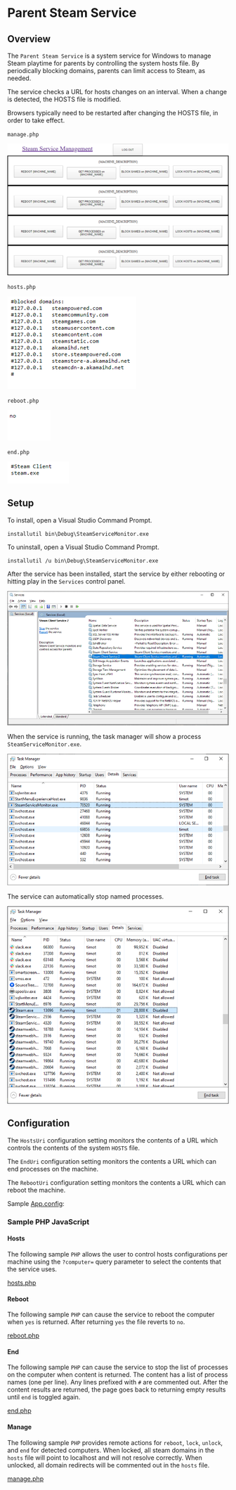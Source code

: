 # Parent Steam Service

## Overview

The `Parent Steam Service` is a system service for Windows to manage Steam playtime for parents by controlling the system hosts file. By periodically blocking domains, parents can limit access to Steam, as needed.

The service checks a URL for hosts changes on an interval. When a change is detected, the HOSTS file is modified.

Browsers typically need to be restarted after changing the HOSTS file, in order to take effect.

`manage.php`

![image_3](images/image_3.png)

`hosts.php`

![image_4](images/image_4.png)

`reboot.php`

![image_5](images/image_5.png)

`end.php`

![image_7](images/image_7.png)

## Setup

To install, open a Visual Studio Command Prompt.

```
installutil bin\Debug\SteamServiceMonitor.exe
```

To uninstall, open a Visual Studio Command Prompt.

```
installutil /u bin\Debug\SteamServiceMonitor.exe
```

After the service has been installed, start the service by either rebooting or hitting play in the `Services` control panel.

![image_1](images/image_1.png)

When the service is running, the task manager will show a process `SteamServiceMonitor.exe`.

![image_2](images/image_2.png)

The service can automatically stop named processes.

![image_6](images/image_6.png)

## Configuration

The `HostsUri` configuration setting monitors the contents of a URL which controls the contents of the system `HOSTS` file.

The `EndUri` configuration setting monitors the contents a URL which can end processes on the machine.

The `RebootUri` configuration setting monitors the contents a URL which can reboot the machine.

Sample [App.config](App.config):

### Sample PHP JavaScript

#### Hosts

The following sample `PHP` allows the user to control hosts configurations per machine using the `?computer=` query parameter to select the contents that the service uses.

[hosts.php](PHP/hosts.php)

#### Reboot

The following sample `PHP` can cause the service to reboot the computer when `yes` is returned. After returning `yes` the file reverts to `no`.

[reboot.php](PHP/reboot.php)

#### End

The following sample `PHP` can cause the service to stop the list of processes on the computer when content is returned. The content has a list of process names (one per line). Any lines prefixed with `#` are commented out. After the content results are returned, the page goes back to returning empty results until `end` is toggled again.

[end.php](PHP/end.php)

#### Manage

The following sample `PHP` provides remote actions for `reboot`, `lock`, `unlock`, and `end` for detected computers. When locked, all steam domains in the `hosts` file will point to localhost and will not resolve correctly. When unlocked, all domain redirects will be commented out in the `hosts` file.

[manage.php](PHP/manage.php)
